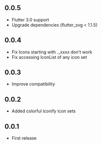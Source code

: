 ## 0.0.5

- Flutter 3.0 support
- Upgrade dependencies (flutter_svg < 1.1.5)

## 0.0.4

- Fix Icons starting with .\_xxxx don't work
- Fix accessing IconList of any icon set

## 0.0.3

- Improve compatibility

## 0.0.2

- Added colorful iconify icon sets

## 0.0.1

- First release
